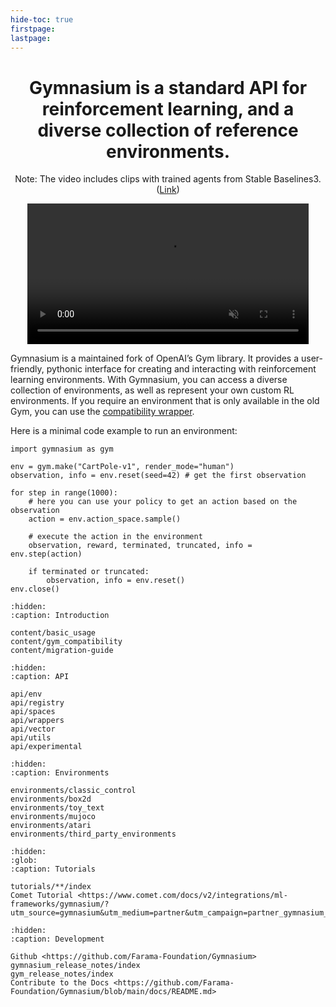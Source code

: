 ```yaml
---
hide-toc: true
firstpage:
lastpage:
---
```


<center>
	<h1>
		Gymnasium is a standard API for reinforcement learning, and a diverse collection of reference environments.
	</h1>
</center>

<center>
	<p>Note: The video includes clips with trained agents from Stable Baselines3. (<a href="https://huggingface.co/sb3">Link</a>)</p>
	<video autoplay loop muted inline width="450" src="_static/videos/environments-demo.mp4" type="video/mp4"></video>
</center>

Gymnasium is a maintained fork of OpenAI’s Gym library. It provides a user-friendly, pythonic interface for creating and interacting with reinforcement learning environments. With Gymnasium, you can access a diverse collection of environments, as well as represent your own custom RL environments. If you require an environment that is only available in the old Gym, you can use the [compatibility wrapper](content/gym_compatibility).

Here is a minimal code example to run an environment:

```{code-block} python
import gymnasium as gym

env = gym.make("CartPole-v1", render_mode="human")
observation, info = env.reset(seed=42) # get the first observation

for step in range(1000):
    # here you can use your policy to get an action based on the observation
    action = env.action_space.sample()

    # execute the action in the environment
    observation, reward, terminated, truncated, info = env.step(action)

    if terminated or truncated:
        observation, info = env.reset()
env.close()
```

```{toctree}
:hidden:
:caption: Introduction

content/basic_usage
content/gym_compatibility
content/migration-guide
```

```{toctree}
:hidden:
:caption: API

api/env
api/registry
api/spaces
api/wrappers
api/vector
api/utils
api/experimental
```

```{toctree}
:hidden:
:caption: Environments

environments/classic_control
environments/box2d
environments/toy_text
environments/mujoco
environments/atari
environments/third_party_environments
```

```{toctree}
:hidden:
:glob:
:caption: Tutorials

tutorials/**/index
Comet Tutorial <https://www.comet.com/docs/v2/integrations/ml-frameworks/gymnasium/?utm_source=gymnasium&utm_medium=partner&utm_campaign=partner_gymnasium_2023&utm_content=docs_gymnasium>
```

```{toctree}
:hidden:
:caption: Development

Github <https://github.com/Farama-Foundation/Gymnasium>
gymnasium_release_notes/index
gym_release_notes/index
Contribute to the Docs <https://github.com/Farama-Foundation/Gymnasium/blob/main/docs/README.md>
```

